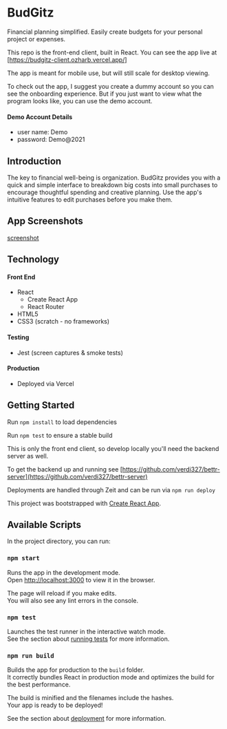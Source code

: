 # BudGitz
Financial planning simplified. Easily create budgets for your personal project or expenses.

This repo is the front-end client, built in React.  You can see the app live at [https://budgitz-client.ozharb.vercel.app/]

The app is meant for mobile use, but will still scale for desktop viewing.

To check out the app, I suggest you create a dummy account so you can see the onboarding experience.  But if you just want to view what the program looks like, you can use the demo account.

#### Demo Account Details

* user name: Demo
* password: Demo@2021

## Introduction

The key to financial well-being is organization. BudGitz provides you with a quick and simple interface to breakdown big costs into small purchases to encourage thoughtful spending and creative planning. Use the app's intuitive features to edit purchases before you make them.


## App Screenshots

[screenshot](https://ibb.co/xmRVD7y)

## Technology

#### Front End

* React
  * Create React App
  * React Router
* HTML5
* CSS3 (scratch - no frameworks)

#### Testing

* Jest (screen captures & smoke tests)

#### Production

* Deployed via Vercel

## Getting Started

Run `npm install` to load dependencies

Run `npm test` to ensure a stable build

This is only the front end client, so develop locally you'll need the backend server as well.

To get the backend up and running see [https://github.com/verdi327/bettr-server](https://github.com/verdi327/bettr-server)

Deployments are handled through Zeit and can be run via `npm run deploy`

This project was bootstrapped with [Create React App](https://github.com/facebook/create-react-app).

## Available Scripts

In the project directory, you can run:

### `npm start`

Runs the app in the development mode.\
Open [http://localhost:3000](http://localhost:3000) to view it in the browser.

The page will reload if you make edits.\
You will also see any lint errors in the console.

### `npm test`

Launches the test runner in the interactive watch mode.\
See the section about [running tests](https://facebook.github.io/create-react-app/docs/running-tests) for more information.

### `npm run build`

Builds the app for production to the `build` folder.\
It correctly bundles React in production mode and optimizes the build for the best performance.

The build is minified and the filenames include the hashes.\
Your app is ready to be deployed!

See the section about [deployment](https://facebook.github.io/create-react-app/docs/deployment) for more information.



